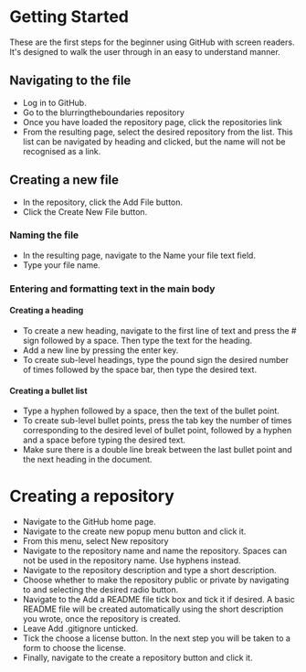 # Getting Started
These are the first steps for the beginner using GitHub with screen readers.
It's designed to walk the user through in an easy to understand manner.

## Navigating to the file
- Log in to GitHub.
- Go to the blurringtheboundaries repository
- Once you have loaded the repository page, click the repositories link
- From the resulting page, select the desired repository from the list.  This list can be navigated by heading and clicked, but the name will not be recognised as a link.

## Creating a new file
- In the repository, click the Add File button.
- Click the Create New File button.

### Naming the file
- In the resulting page, navigate to the Name your file text field.
- Type your file name.

### Entering and formatting text in the main body 
#### Creating a heading
- To create a new heading, navigate to the first line of text and press the # sign followed by a space. Then type the text for the heading.
- Add a new line by pressing the enter key.
- To create sub-level headings, type the pound sign the desired number of times followed by the space bar, then type the desired text.
  
#### Creating a bullet list
- Type a hyphen followed by a space, then the text of the bullet point.
- To create sub-level bullet points, press the tab key the number of times corresponding to the desired level of bullet point, followed by a hyphen and a space before typing the desired text. 
- Make sure there is a double line break between the last bullet point and the next heading in the document.

# Creating a repository
- Navigate to the GitHub home page.
- Navigate to the create new popup menu button and click it.
- From this menu, select New repository
- Navigate to the repository name and name the repository. Spaces can not be used in the repository name. Use hyphens instead.
- Navigate to the repository description and type a short description.
- Choose whether to make the repository public or private by navigating to and selecting the desired radio button.
- Navigate to the Add a README file tick box and tick it if desired. A basic README file will be created automatically using the short description you wrote, once the repository is created.
- Leave Add .gitignore unticked.
- Tick the choose a license button. In the next step you will be taken to a form to choose the license.
- Finally, navigate to the create a repository button and click it.
